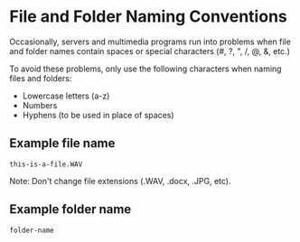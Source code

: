 # File and Folder Naming Conventions

Occasionally, servers and multimedia programs run into problems when file and folder names contain spaces or special characters \(\#, ?, ", \/, @, &, etc.\)

To avoid these problems, only use the following characters when naming files and folders:

* Lowercase letters \(a-z\)
* Numbers
* Hyphens \(to be used in place of spaces\)

## Example file name

`this-is-a-file.WAV`

Note: Don't change file extensions \(.WAV, .docx, .JPG, etc\). 

## Example folder name

`folder-name`

